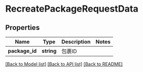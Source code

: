 # RecreatePackageRequestData

## Properties
Name | Type | Description | Notes
------------ | ------------- | ------------- | -------------
**package_id** | **string** | 包裹ID | 

[[Back to Model list]](../README.md#documentation-for-models) [[Back to API list]](../README.md#documentation-for-api-endpoints) [[Back to README]](../README.md)


